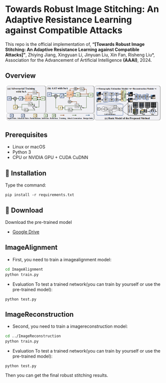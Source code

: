# Towards Robust Image Stitching: An Adaptive Resistance Learning against Compatible Attacks
This repo is the official implementation of,
**“[Towards Robust Image Stitching: An Adaptive Resistance Learning against Compatible Attacks]”**, 
Zhiying Jiang, Xingyuan Li, Jinyuan Liu, Xin Fan, Risheng Liu*, Association for the Advancement of Artificial Intelligence __(AAAI)__, 2024.

## Overview
<p align="center">
  <img src="Overview.png" alt="avatar">
</p>


## Prerequisites
- Linux or macOS
- Python 3
- CPU or NVIDIA GPU + CUDA CuDNN

## 🔑 Installation
Type the command:
```
pip install -r requirements.txt
```

## 🤖 Download
Download the pre-trained model
- [Google Drive](https://drive.google.com/drive/folders/1HvAHd3QGUmXwrY7P-oW65RNka-Av4h8K?usp=sharing)

## ImageAlignment
- First, you need to train a imagealignment model:
```bash
cd ImageAlignment
python train.py
```
- Evaluation
To test a trained network(you can train by yourself or use the pre-trained model):

```Shell
python test.py
```

## ImageReconstruction
- Second, you need to train a imagereconstruction model:
```bash
cd ../ImageReconstruction
python train.py
```
- Evaluation
To test a trained network(you can train by yourself or use the pre-trained model):

```Shell
python test.py
```
Then you can get the final robust stitching results.
